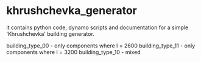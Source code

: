 # khrushchevka_generator
it contains python code, dynamo scripts and documentation for a simple 'Khrushchevka' building generator.

building_type_00  - only components where l = 2600
building_type_11 - only components where l = 3200
building_type_10 - mixed

